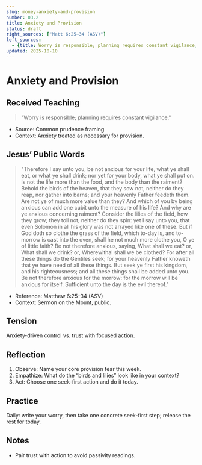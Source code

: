 ```yaml
---
slug: money-anxiety-and-provision
number: 03.2
title: Anxiety and Provision
status: draft
right_sources: ["Matt 6:25–34 (ASV)"]
left_sources:
  - {title: Worry is responsible; planning requires constant vigilance, type: paraphrase}
updated: 2025-10-10
---
```


# Anxiety and Provision

## Received Teaching
> "Worry is responsible; planning requires constant vigilance."
- Source: Common prudence framing
- Context: Anxiety treated as necessary for provision.

## Jesus’ Public Words
> "Therefore I say unto you, be not anxious for your life, what ye shall eat, or what ye shall drink; nor yet for your body, what ye shall put on. Is not the life more than the food, and the body than the raiment? Behold the birds of the heaven, that they sow not, neither do they reap, nor gather into barns; and your heavenly Father feedeth them. Are not ye of much more value than they? And which of you by being anxious can add one cubit unto the measure of his life? And why are ye anxious concerning raiment? Consider the lilies of the field, how they grow; they toil not, neither do they spin: yet I say unto you, that even Solomon in all his glory was not arrayed like one of these. But if God doth so clothe the grass of the field, which to-day is, and to-morrow is cast into the oven, shall he not much more clothe you, O ye of little faith? Be not therefore anxious, saying, What shall we eat? or, What shall we drink? or, Wherewithal shall we be clothed? For after all these things do the Gentiles seek; for your heavenly Father knoweth that ye have need of all these things. But seek ye first his kingdom, and his righteousness; and all these things shall be added unto you. Be not therefore anxious for the morrow: for the morrow will be anxious for itself. Sufficient unto the day is the evil thereof."
- Reference: Matthew 6:25–34 (ASV)
- Context: Sermon on the Mount, public.

## Tension
Anxiety-driven control vs. trust with focused action.

## Reflection
1. Observe: Name your core provision fear this week.
2. Empathize: What do the “birds and lilies” look like in your context?
3. Act: Choose one seek-first action and do it today.

## Practice
Daily: write your worry, then take one concrete seek-first step; release the rest for today.

## Notes
- Pair trust with action to avoid passivity readings.